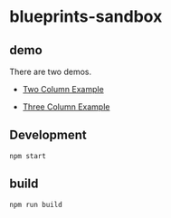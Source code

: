 # blueprints-sandbox

## demo

There are two demos.

* [Two Column Example](https://wreulicke.github.io/blueprints-sandbox/)

* [Three Column Example](https://wreulicke.github.io/blueprints-sandbox/triple.html)

## Development

```
npm start
```

## build 

```sh
npm run build
```